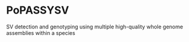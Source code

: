 # PoPASSYSV
SV detection and genotyping using multiple high-quality whole genome assemblies within a species 
